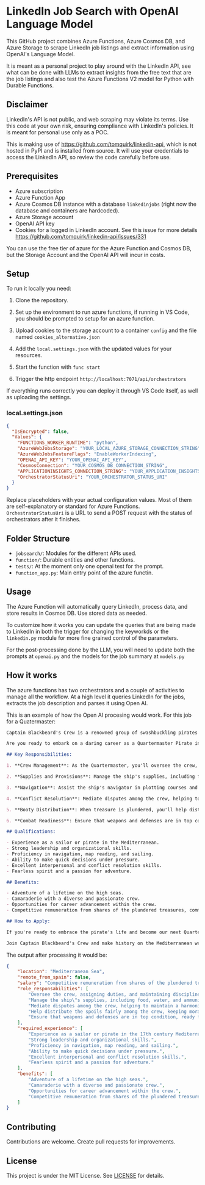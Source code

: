 # LinkedIn Job Search with OpenAI Language Model

This GitHub project combines Azure Functions, Azure Cosmos DB, and Azure Storage to scrape LinkedIn job listings and extract information using OpenAI's Language Model.

It is meant as a personal project to play around with the LinkedIn API, see what can be done with LLMs to extract insights from the free text that are the job listings and also test the Azure Functions V2 model for Python with Durable Functions.


## Disclaimer
LinkedIn's API is not public, and web scraping may violate its terms. Use this code at your own risk, ensuring compliance with LinkedIn's policies. It is meant for personal use only as a POC.

This is making use of https://github.com/tomquirk/linkedin-api, which is not hosted in PyPI and is installed from source. It will use your credentials to access the LinkedIn API, so review the code carefully before use.


## Prerequisites
- Azure subscription
- Azure Function App
- Azure Cosmos DB instance with a database `linkedinjobs` (right now the database and containers are hardcoded).
- Azure Storage account
- OpenAI API key
- Cookies for a logged in LinkedIn account. See this issue for more details https://github.com/tomquirk/linkedin-api/issues/331

You can use the free tier of azure for the Azure Function and Cosmos DB, but the Storage Account and the OpenAI API will incur in costs. 

## Setup

To run it locally you need:

1. Clone the repository.

2. Set up the environment to run azure functions, if running in VS Code, you should be prompted to setup for an azure function.

3. Upload cookies to the storage account to a container `config` and the file named `cookies_alternative.json`

3. Add the `local.settings.json` with the updated values for your resources.

4. Start the function with `func start`

5. Trigger the http endpoint `http://localhost:7071/api/orchestrators`

If everything runs correctly you can deploy it through VS Code itself, as well as uploading the settings.

### local.settings.json
```json
{
  "IsEncrypted": false,
  "Values": {
    "FUNCTIONS_WORKER_RUNTIME": "python",
    "AzureWebJobsStorage": "YOUR_LOCAL_AZURE_STORAGE_CONNECTION_STRING",
    "AzureWebJobsFeatureFlags": "EnableWorkerIndexing",
    "OPENAI_API_KEY": "YOUR_OPENAI_API_KEY",
    "CosmosConnection": "YOUR_COSMOS_DB_CONNECTION_STRING",
    "APPLICATIONINSIGHTS_CONNECTION_STRING": "YOUR_APPLICATION_INSIGHTS_CONNECTION_STRING",
    "OrchestratorStatusUri": "YOUR_ORCHESTRATOR_STATUS_URI"
  }
}
```

Replace placeholders with your actual configuration values. Most of them are self-explanatory or standard for Azure Functions. `OrchestratorStatusUri` is a URL to send a POST request with the status of orchestrators after it finishes.

## Folder Structure
- `jobsearch/`: Modules for the different APIs used.
- `function/`: Durable entities and other functions.
- `tests/`: At the moment only one openai test for the prompt.
- `function_app.py`: Main entry point of the azure functin.

## Usage
The Azure Function will automatically query LinkedIn, process data, and store results in Cosmos DB. Use stored data as needed.

To customize how it works you can update the queries that are being made to LinkedIn in both the trigger for changing the keyworkds or the `linkedin.py` module for more fine grained control of the parameters.

For the post-processing done by the LLM, you will need to update both the prompts at `openai.py` and the models for the job summary at `models.py`

## How it works

The azure functions has two orchestrators and a couple of activities to manage all the workflow. At a high level it queries LinkedIn for the jobs, extracts the job description and parses it using Open AI.

This is an example of how the Open AI procesing would work. For this job for a Quatermaster: 

```markdown
Captain Blackbeard's Crew is a renowned group of swashbuckling pirates operating in the Mediterranean Sea. We specialize in high-seas adventures, treasure hunts, and thrilling escapades. Our crew is known for its camaraderie, daring spirit, and love for the open waters.

Are you ready to embark on a daring career as a Quartermaster Pirate in the Mediterranean? Join our crew and be part of a legendary pirate adventure! As the Quartermaster, you will play a crucial role in maintaining order and ensuring the smooth operation of our pirate ship.

## Key Responsibilities:

1. **Crew Management**: As the Quartermaster, you'll oversee the crew, assigning duties, and maintaining discipline on board. Your leadership ensures that everyone is working together efficiently.

2. **Supplies and Provisions**: Manage the ship's supplies, including food, water, and ammunition. Ensure that the crew has everything they need for the voyage.

3. **Navigation**: Assist the ship's navigator in plotting courses and navigating the treacherous Mediterranean waters. Your knowledge of maps and charts is essential.

4. **Conflict Resolution**: Mediate disputes among the crew, helping to maintain a harmonious and productive environment.

5. **Booty Distribution**: When treasure is plundered, you'll help distribute the spoils fairly among the crew, keeping morale high.

6. **Combat Readiness**: Ensure that weapons and defenses are in top condition, ready for any skirmish or battle that may arise.

## Qualifications:

- Experience as a sailor or pirate in the Mediterranean.
- Strong leadership and organizational skills.
- Proficiency in navigation, map reading, and sailing.
- Ability to make quick decisions under pressure.
- Excellent interpersonal and conflict resolution skills.
- Fearless spirit and a passion for adventure.

## Benefits:

- Adventure of a lifetime on the high seas.
- Camaraderie with a diverse and passionate crew.
- Opportunities for career advancement within the crew.
- Competitive remuneration from shares of the plundered treasures, commensurate with experience and contribution to our pirate exploits.

## How to Apply:

If you're ready to embrace the pirate's life and become our next Quartermaster, send your application via carrier pigeon (or a modern equivalent). Include your pirate name, a list of your past pirate adventures, and a brief message in a bottle telling us why you're the perfect fit for our crew.

Join Captain Blackbeard's Crew and make history on the Mediterranean waves! A pirate's life awaits you!
```

The output after processing it would be:
```json
{
    "location": "Mediterranean Sea",
    "remote_from_spain": false,
    "salary": "Competitive remuneration from shares of the plundered treasures, commensurate with experience and contribution to our pirate exploits.",
    "role_responsabilities": [
        "Oversee the crew, assigning duties, and maintaining discipline on board.",
        "Manage the ship\"s supplies, including food, water, and ammunition.", "Assist the ship\"s navigator in plotting courses and navigating the treacherous Mediterranean waters.",
        "Mediate disputes among the crew, helping to maintain a harmonious and productive environment.",
        "Help distribute the spoils fairly among the crew, keeping morale high.",
        "Ensure that weapons and defenses are in top condition, ready for any skirmish or battle that may arise."
    ],
    "required_experience": [
        "Experience as a sailor or pirate in the 17th century Mediterranean.",
        "Strong leadership and organizational skills.",
        "Proficiency in navigation, map reading, and sailing.",
        "Ability to make quick decisions under pressure.",
        "Excellent interpersonal and conflict resolution skills.",
        "Fearless spirit and a passion for adventure."
    ],
    "benefits": [
        "Adventure of a lifetime on the high seas.",
        "Camaraderie with a diverse and passionate crew.",
        "Opportunities for career advancement within the crew.",
        "Competitive remuneration from shares of the plundered treasures, commensurate with experience and contribution to our pirate exploits."
    ]
}
```

## Contributing
Contributions are welcome. Create pull requests for improvements.

## License
This project is under the MIT License. See [LICENSE](LICENSE) for details.